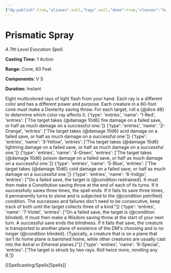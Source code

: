 ```yaml
---
{"dg-publish":true,"aliases":null,"tags":null,"done":true,"classes":"Sorcerer, Wizard,","spellLevel":7,"school":"Evocation","source":"PHB","permalink":"/spells/prismatic-spray/","dgHomeLink":false,"dgPassFrontmatter":true}
---
```


# Prismatic Spray
*A 7th Level Evocation Spell.*

**Casting Time:** 1 Action

**Range:** Cone, 60 Feet

**Components:** V S 

**Duration:** Instant

Eight multicolored rays of light flash from your hand. Each ray is a different color and has a different power and purpose. Each creature in a 60-foot cone must make a Dexterity saving throw. For each target, roll a {@dice d8} to determine which color ray affects it.
{'type': 'entries', 'name': '1-Red', 'entries': ['The target takes {@damage 10d6} fire damage on a failed save, or half as much damage on a successful one.']}
{'type': 'entries', 'name': '2-Orange', 'entries': ['The target takes {@damage 10d6} acid damage on a failed save, or half as much damage on a successful one.']}
{'type': 'entries', 'name': '3-Yellow', 'entries': ['The target takes {@damage 10d6} lightning damage on a failed save, or half as much damage on a successful one.']}
{'type': 'entries', 'name': '4-Green', 'entries': ['The target takes {@damage 10d6} poison damage on a failed save, or half as much damage on a successful one.']}
{'type': 'entries', 'name': '5-Blue', 'entries': ['The target takes {@damage 10d6} cold damage on a failed save, or half as much damage on a successful one.']}
{'type': 'entries', 'name': '6-Indigo', 'entries': ["On a failed save, the target is {@condition restrained}. It must then make a Constitution saving throw at the end of each of its turns. If it successfully saves three times, the spell ends. If it fails its save three times, it permanently turns to stone and is subjected to the {@condition petrified} condition. The successes and failures don't need to be consecutive, keep track of both until the target collects three of a kind."]}
{'type': 'entries', 'name': '7-Violet', 'entries': ["On a failed save, the target is {@condition blinded}. It must then make a Wisdom saving throw at the start of your next turn. A successful save ends the blindness. If it fails that save, the creature is transported to another plane of existence of the DM's choosing and is no longer {@condition blinded}. (Typically, a creature that is on a plane that isn't its home plane is banished home, while other creatures are usually cast into the Astral or Ethereal planes.)"]}
{'type': 'entries', 'name': '8-Special', 'entries': ['The target is struck by two rays. Roll twice more, rerolling any 8.']}

[[Spellcasting/Spells|Spells]]